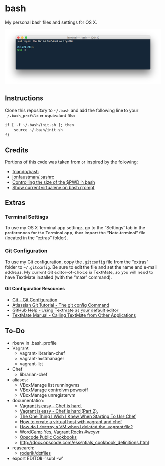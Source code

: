 # bash

My personal bash files and settings for OS X.

![Screenshot](screenshot.png)

## Instructions

Clone this repository to `~/.bash` and add the following line to your `~/.bash_profile` or equivalent file:

    if [ -f ~/.bash/init.sh ]; then
        source ~/.bash/init.sh
    fi

## Credits

Portions of this code was taken from or inspired by the following:

- [fnando/bash](https://github.com/fnando/bash)
- [jonfaustman/.bashrc](https://github.com/jonfaustman/.bashrc)
- [Controlling the size of the $PWD in bash](http://www.debian-administration.org/article/548/Controlling_the_size_of_the_PWD_in_bash)
- [Show current virtualenv on bash prompt](http://engineerwithoutacause.com/show-current-virtualenv-on-bash-prompt.html)

## Extras

### Terminal Settings

To use my OS X Terminal app settings, go to the “Settings” tab in the preferences for the Terminal app, then import the “Nate.terminal” file (located in the “extras” folder).

### Git Configuration

To use my Git configuration, copy the `.gitconfig` file from the “extras” folder to `~/.gitconfig`. Be sure to edit the file and set the name and e-mail address. My current Git editor-of-choice is TextMate, so you will need to have TextMate installed (with the “mate” command).

#### Git Configuration Resources

- [Git - Git Configuration](http://git-scm.com/book/en/Customizing-Git-Git-Configuration)
- [Atlassian Git Tutorial - The git config Command](https://www.atlassian.com/git/tutorial/git-basics#!config)
- [GitHub Help - Using Textmate as your default editor](https://help.github.com/articles/using-textmate-as-your-default-editor)
- [TextMate Manual - Calling TextMate from Other Applications](http://manual.macromates.com/en/using_textmate_from_terminal.html)

## To-Do

- rbenv in .bash_profile
- Vagrant
    - vagrant-librarian-chef
    - vagrant-hostmanager
    - vagrant-list
- Chef
    - librarian-chef
- aliases:
    - VBoxManage list runningvms
	- VBoxManage controlvm <uuid> poweroff
	- VBoxManage unregistervm <uuid>
- documentation:
    - [Vagrant is easy - Chef is hard.](http://adamcod.es/2013/01/15/vagrant-is-easy-chef-is-hard.html)
    - [Vagrant is easy - Chef is hard (Part 2).](http://adamcod.es/2013/01/15/vagrant-is-easy-chef-is-hard-part2.html)
    - [The One Thing I Wish I Knew When Starting To Use Chef](http://adamcod.es/2013/08/27/one-thing-i-wish-i-knew-opscode-chef.html)
	- [How to create a virtual host with vagrant and chef](http://stackoverflow.com/questions/16568924/how-to-create-a-virtual-host-with-vagrant-and-chef)
	- [How do I destroy a VM when I deleted the .vagrant file?](http://stackoverflow.com/questions/15408969/how-do-i-destroy-a-vm-when-i-deleted-the-vagrant-file)
	- [WordCamp Yes, Vagrant Rocks #wcyvr](http://jeremyfelt.com/code/2013/08/17/wordcamp-yes-vagrant-rocks-wcyvr/)
	- [Opscode Public Cookbooks](https://github.com/opscode-cookbooks)
	- http://docs.opscode.com/essentials_cookbook_definitions.html
- reasearch:
    - [roderik/dotfiles](https://github.com/roderik/dotfiles)
- export EDITOR='subl -w'
